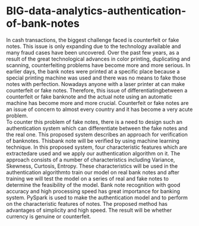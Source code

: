 # BIG-data-analytics-authentication-of-bank-notes

In cash transactions, the biggest challenge faced is counterfeit or fake notes. This issue is only expanding due to the technology available and many fraud cases have been uncovered. Over the past few years, as a result of the great technological advances in color printing, duplicating and scanning, counterfeiting problems have become more and more serious. In earlier days, the bank notes were printed at a specific place because a special printing machine was used and there was no means to fake those notes with perfection. Nowadays anyone with a laser printer at can make counterfeit or fake notes. 
Therefore, this issue of differentiatingbetween a counterfeit or fake banknote and the actual note using an automatic machine has become more and more crucial. Counterfeit or fake notes are an issue of concern to almost every country and it has become a very acute problem.  
To counter this problem of fake notes, there is a need to design such an authentication system which can differentiate between the fake notes and the real one. This proposed system describes an approach for verification of banknotes. Thisbank note will be verified by using machine learning technique. In this proposed system, four characteristic features which are extractedare used and we apply our authentication algorithm on it. The approach consists of a number of characteristics including Variance, Skewness, Curtosis, Entropy. These characteristics will be used in the authentication algorithmto train our model on real bank notes and after training we will test the model on a series of real and fake notes to determine the feasibility of the model. Bank note recognition with good accuracy and high processing speed has great importance for banking system. PySpark is used to make the authentication model and to perform on the characteristic features of notes. The proposed method has advantages of simplicity and high speed. The result will be whether currency is genuine or counterfeit. 
